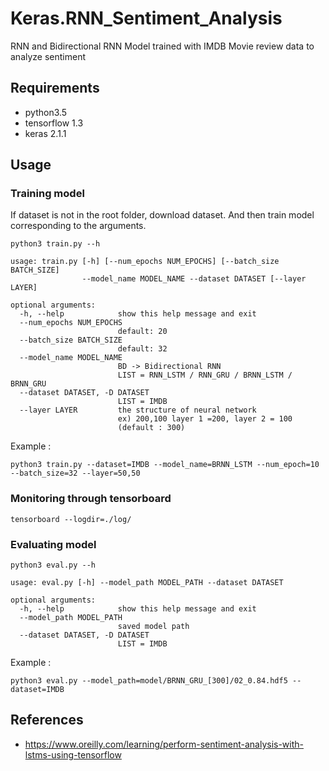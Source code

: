# Keras.RNN_Sentiment_Analysis
RNN and Bidirectional RNN Model trained with IMDB Movie review data to analyze sentiment 

## Requirements

- python3.5
- tensorflow 1.3
- keras 2.1.1

## Usage

### Training model

If dataset is not in the root folder, download dataset.
And then train model corresponding to the arguments.

```
python3 train.py --h

usage: train.py [-h] [--num_epochs NUM_EPOCHS] [--batch_size BATCH_SIZE]
                --model_name MODEL_NAME --dataset DATASET [--layer LAYER]

optional arguments:
  -h, --help            show this help message and exit
  --num_epochs NUM_EPOCHS
                        default: 20
  --batch_size BATCH_SIZE
                        default: 32
  --model_name MODEL_NAME
                        BD -> Bidirectional RNN
                        LIST = RNN_LSTM / RNN_GRU / BRNN_LSTM / BRNN_GRU
  --dataset DATASET, -D DATASET
                        LIST = IMDB 
  --layer LAYER         the structure of neural network
                        ex) 200,100 layer 1 =200, layer 2 = 100
                        (default : 300)
```

Example : 
```
python3 train.py --dataset=IMDB --model_name=BRNN_LSTM --num_epoch=10 --batch_size=32 --layer=50,50
```
### Monitoring through tensorboard

```
tensorboard --logdir=./log/
```

### Evaluating model

```
python3 eval.py --h

usage: eval.py [-h] --model_path MODEL_PATH --dataset DATASET

optional arguments:
  -h, --help            show this help message and exit
  --model_path MODEL_PATH
                        saved model path
  --dataset DATASET, -D DATASET
                        LIST = IMDB 
```

Example : 
```
python3 eval.py --model_path=model/BRNN_GRU_[300]/02_0.84.hdf5 --dataset=IMDB
```


## References

- https://www.oreilly.com/learning/perform-sentiment-analysis-with-lstms-using-tensorflow


